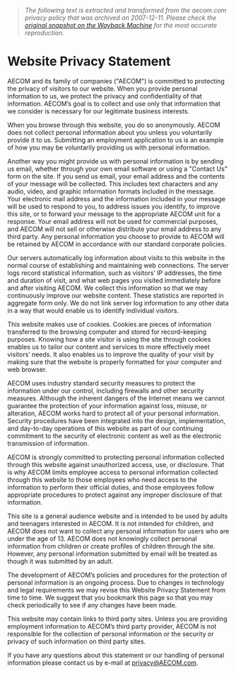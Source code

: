 > *The following text is extracted and transformed from the aecom.com privacy policy that was archived on 2007-12-11. Please check the [original snapshot on the Wayback Machine](https://web.archive.org/web/20071211170124id_/http%3A//www.aecom.com/privacypolicy.jsp) for the most accurate reproduction.*

# Website Privacy Statement

AECOM and its family of companies ("AECOM") is committed to protecting the privacy of visitors to our website. When you provide personal information to us, we protect the privacy and confidentiality of that information. AECOM’s goal is to collect and use only that information that we consider is necessary for our legitimate business interests. 

When you browse through this website, you do so anonymously. AECOM does not collect personal information about you unless you voluntarily provide it to us. Submitting an employment application to us is an example of how you may be voluntarily providing us with personal information. 

Another way you might provide us with personal information is by sending us email, whether through your own email software or using a "Contact Us" form on the site. If you send us email, your email address and the contents of your message will be collected. This includes text characters and any audio, video, and graphic information formats included in the message. Your electronic mail address and the information included in your message will be used to respond to you, to address issues you identify, to improve this site, or to forward your message to the appropriate AECOM unit for a response. Your email address will not be used for commercial purposes, and AECOM will not sell or otherwise distribute your email address to any third party. Any personal information you choose to provide to AECOM will be retained by AECOM in accordance with our standard corporate policies. 

Our servers automatically log information about visits to this website in the normal course of establishing and maintaining web connections. The server logs record statistical information, such as visitors’ IP addresses, the time and duration of visit, and what web pages you visited immediately before and after visiting AECOM. We collect this information so that we may continuously improve our website content. These statistics are reported in aggregate form only. We do not link server log information to any other data in a way that would enable us to identify individual visitors. 

This website makes use of cookies. Cookies are pieces of information transferred to the browsing computer and stored for record-keeping purposes. Knowing how a site visitor is using the site through cookies enables us to tailor our content and services to more effectively meet visitors’ needs. It also enables us to improve the quality of your visit by making sure that the website is properly formatted for your computer and web browser.

AECOM uses industry standard security measures to protect the information under our control, including firewalls and other security measures. Although the inherent dangers of the Internet means we cannot guarantee the protection of your information against loss, misuse, or alteration, AECOM works hard to protect all of your personal information. Security procedures have been integrated into the design, implementation, and day-to-day operations of this website as part of our continuing commitment to the security of electronic content as well as the electronic transmission of information. 

AECOM is strongly committed to protecting personal information collected through this website against unauthorized access, use, or disclosure. That is why AECOM limits employee access to personal information collected through this website to those employees who need access to the information to perform their official duties, and those employees follow appropriate procedures to protect against any improper disclosure of that information. 

This site is a general audience website and is intended to be used by adults and teenagers interested in AECOM. It is not intended for children, and AECOM does not want to collect any personal information for users who are under the age of 13. AECOM does not knowingly collect personal information from children or create profiles of children through the site. However, any personal information submitted by email will be treated as though it was submitted by an adult. 

The development of AECOM’s policies and procedures for the protection of personal information is an ongoing process. Due to changes in technology and legal requirements we may revise this Website Privacy Statement from time to time. We suggest that you bookmark this page so that you may check periodically to see if any changes have been made.

This website may contain links to third party sites. Unless you are providing employment information to AECOM’s third party provider, AECOM is not responsible for the collection of personal information or the security or privacy of such information on third party sites.

If you have any questions about this statement or our handling of personal information please contact us by e-mail at [privacy@AECOM.com](mailto:privacy@AECOM.com).   

